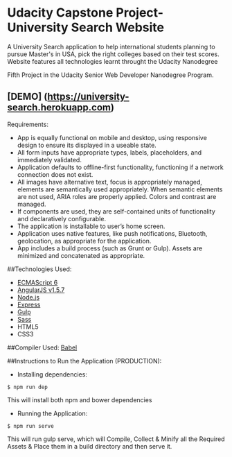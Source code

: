 # Udacity Capstone Project- University Search Website
A University Search application to help international students planning to pursue Master's in USA, pick the right colleges based on their test scores.
Website features all technologies learnt throught the Udacity Nanodegree

Fifth Project in the Udacity Senior Web Developer Nanodegree Program.

## [DEMO] (https://university-search.herokuapp.com)

Requirements:
- App is equally functional on mobile and desktop, using responsive design to ensure its displayed in a useable state.
- All form inputs have appropriate types, labels, placeholders, and immediately validated.
- Application defaults to offline-first functionality, functioning if a network connection does not exist.
- All images have alternative text, focus is appropriately managed, elements are semantically used appropriately. When semantic elements are not used, ARIA roles are properly applied. Colors and contrast are managed.
- If components are used, they are self-contained units of functionality and declaratively configurable.
- The application is installable to user’s home screen.
- Application uses native features, like push notifications, Bluetooth, geolocation, as appropriate for the application.
- App includes a build process (such as Grunt or Gulp). Assets are minimized and concatenated as appropriate.

##Technologies Used:
- [ECMAScript 6](http://es6-features.org/)
- [AngularJS v1.5.7](https://angularjs.org/)
- [Node.js](https://nodejs.org/en/)
- [Express](https://expressjs.com/)
- [Gulp](http://gulpjs.com/)
- [Sass](http://sass-lang.com/)
- HTML5
- CSS3

##Compiler Used:
[Babel](https://babeljs.io/)

##Instructions to Run the Application (PRODUCTION):
- Installing dependencies:
```{r, engine='bash', count_lines}
$ npm run dep
```
This will install both npm and bower dependencies
- Running the Application:
```{r, engine='bash', count_lines}
$ npm run serve
```
This will run gulp serve, which will Compile, Collect & Minify all the Required Assets & Place them in a build directory and then serve it.

